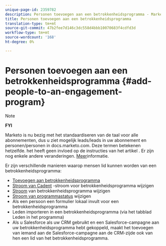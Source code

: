```yaml
---
unique-page-id: 2359782
description: Personen toevoegen aan een betrokkenheidsprogramma - Marketo Docs - Productdocumentatie
title: Personen toevoegen aan een betrokkenheidsprogramma
translation-type: tm+mt
source-git-commit: 47b2fee7d146c3dc558d4bbb10070683f4cdfd3d
workflow-type: tm+mt
source-wordcount: '168'
ht-degree: 0%

---
```



# Personen toevoegen aan een betrokkenheidsprogramma {#add-people-to-an-engagement-program}

>[!NOTE]
>
>**FYI**
>
>Marketo is nu bezig met het standaardiseren van de taal voor alle abonnementen, dus u ziet mogelijk leads/leads in uw abonnement en personen/personen in docs.marketo.com. Deze termen betekenen hetzelfde. het heeft geen invloed op de instructies van het artikel . Er zijn nog enkele andere veranderingen. [Meer](http://docs.marketo.com/display/DOCS/Updates+to+Marketo+Terminology)informatie.

Er zijn verschillende manieren waarop mensen lid kunnen worden van een betrokkenheidsprogramma:

* [Toevoegen aan betrokkenheidsprogramma](../../../../product-docs/core-marketo-concepts/smart-campaigns/program-flow-actions/add-to-engagement-program.md)
* [Stroom van Cadent](../../../../product-docs/core-marketo-concepts/smart-campaigns/program-flow-actions/change-engagement-program-cadence.md) -stroom voor betrokkenheidsprogramma wijzigen
* [Stroom](../../../../product-docs/core-marketo-concepts/smart-campaigns/program-flow-actions/change-engagement-program-stream.md) van betrokkenheidsprogramma wijzigen
* [Stroom van programmastatus](../../../../product-docs/core-marketo-concepts/smart-campaigns/program-flow-actions/change-program-status.md) wijzigen
* Als een persoon een formulier lokaal invult voor een betrokkenheidsprogramma
* Leden importeren in een betrokkenheidsprogramma (via het tabblad Leden in het programma)
* Als u Salesforce als uw CRM gebruikt en een Salesforce-campagne aan uw betrokkenheidsprogramma hebt gekoppeld, maakt het toevoegen van iemand aan de Salesforce-campagne aan de CRM-zijde ook van hen een lid van het betrokkenheidsprogramma.

